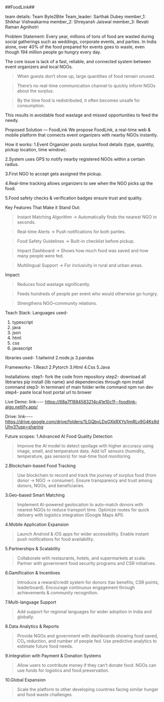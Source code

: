 ##FoodLink##

team details:
Team Byte2Bite
Team_leader: Sarthak Dubey
member_1: Shikhar Vishwakarma
member_2: Shreyansh Jaiswal
member_3: Revati Raman Agnihotri

Problem Statement:
Every year, millions of tons of food are wasted during social gatherings such as weddings, corporate events, and parties.
In India alone, over 40% of the food prepared for events goes to waste, even though 194 million people go hungry every day.

The core issue is lack of a fast, reliable, and connected system between event organizers and local NGOs.

>When guests don’t show up, large quantities of food remain unused.

>There’s no real-time communication channel to quickly inform NGOs about the surplus.

>By the time food is redistributed, it often becomes unsafe for consumption.

This results in avoidable food wastage and missed opportunities to feed the needy.


Proposed Solution — FoodLink
We propose FoodLink, a real-time web & mobile platform that connects event organizers with nearby NGOs instantly.

How it works:
1.Event Organizer posts surplus food details (type, quantity, pickup location, time window).

2.System uses GPS to notify nearby registered NGOs within a certain radius.

3.First NGO to accept gets assigned the pickup.

4.Real-time tracking allows organizers to see when the NGO picks up the food.

5.Food safety checks & verification badges ensure trust and quality.


Key Features That Make it Stand Out:
>Instant Matching Algorithm → Automatically finds the nearest NGO in seconds.

>Real-time Alerts → Push notifications for both parties.

>Food Safety Guidelines → Built-in checklist before pickup.

>Impact Dashboard → Shows how much food was saved and how many people were fed.

>Multilingual Support → For inclusivity in rural and urban areas.


Impact:
>Reduces food wastage significantly.

>Feeds hundreds of people per event who would otherwise go hungry.

>Strengthens NGO–community relations.

Teach Stack:
Languages used-
1. typescript
2. java
3. json
4. html
5. css
6. javascript

libraries used-
1.tailwind
2.node.js
3.pandas

Frameworks-
1.React
2.Pytorch
3.Html
4.Css
5.Java

Installations:
step1- fork the code from repository
step2- download all libtraries pip install {lib name} and dependencies through npm install command
step3- In terminanl of main folder write command npm run dev
step4- paste local host portal url to brower

Live Demo:
link---- https://68a7f1884583214c41e10c1f--foodlink-algo.netlify.app/

Drive:
link---- https://drive.google.com/drive/folders/1LGQbvLDxOXkRXYs1jmRLv9G4Ks9dUhy3?usp=sharing

Future scopes:
1.Advanced AI Food Quality Detection
>Improve the AI model to detect spoilage with higher accuracy using image, smell, and temperature data.
>Add IoT sensors (humidity, temperature, gas sensors) for real-time food monitoring.

2.Blockchain-based Food Tracking
>Use blockchain to record and track the journey of surplus food (from donor → NGO → consumer).
>Ensure transparency and trust among donors, NGOs, and beneficiaries.

3.Geo-based Smart Matching
>Implement AI-powered geolocation to auto-match donors with nearest NGOs to reduce transport time.
>Optimize routes for quick delivery with logistics integration (Google Maps API).

4.Mobile Application Expansion
>Launch Android & iOS apps for wider accessibility.
>Enable instant push notifications for food availability.

5.Partnerships & Scalability
>Collaborate with restaurants, hotels, and supermarkets at scale.
>Partner with government food security programs and CSR initiatives.

6.Gamification & Incentives
>Introduce a reward/credit system for donors (tax benefits, CSR points, leaderboard).
>Encourage continuous engagement through achievements & community recognition.

7.Multi-language Support
>Add support for regional languages for wider adoption in India and globally.

8.Data Analytics & Reports
>Provide NGOs and government with dashboards showing food saved, CO₂ reduction, and number of people fed.
>Use predictive analytics to estimate future food needs.

9.Integration with Payment & Donation Systems
>Allow users to contribute money if they can’t donate food.
>NGOs can use funds for logistics and food preservation.

10.Global Expansion
>Scale the platform to other developing countries facing similar hunger and food waste challenges.
